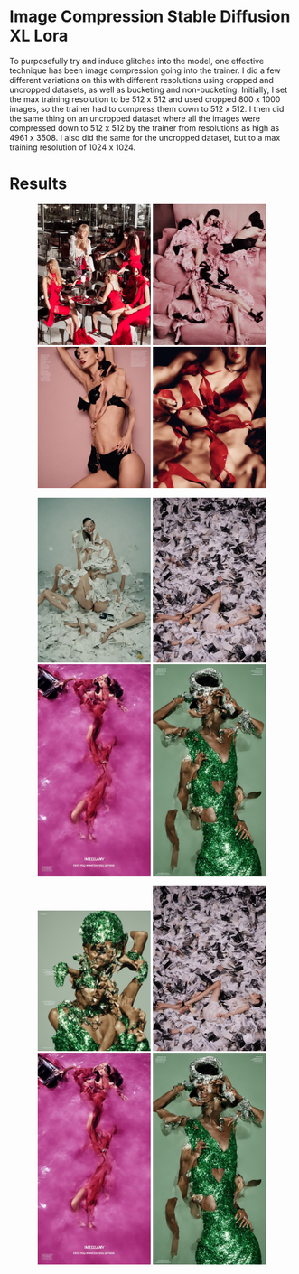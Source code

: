 # Image Compression Stable Diffusion XL Lora

To purposefully try and induce glitches into the model, one effective technique has been image compression going into the trainer. I did a few different variations on this with different 
resolutions using cropped and uncropped datasets, as well as bucketing and non-bucketing. Initially, I set the max training resolution to be 512 x 512 and used cropped 800 x 1000 images, 
so the trainer had to compress them down to 512 x 512. I then did the same thing on an uncropped dataset where all the images were compressed down to 512 x 512 by the trainer from resolutions as 
high as 4961 x 3508. I also did the same for the uncropped dataset, but to a max training resolution of 1024 x 1024.

# Results


<p align="center">
  <img src="images/Compressed1.png" alt="Image 1" width="200"/>
  <img src="images/Compressed2.png" alt="Image 2" width="200"/>
  <img src="images/Compressed3.png" alt="Image 3" width="200"/>
  <img src="images/Compressed5.png" alt="Image 3" width="200"/>
</p>

<p align="center">
  <img src="images/Compressed10.png" alt="Image 1" width="200"/>
  <img src="images/Compressed11.png" alt="Image 2" width="200"/>
  <img src="images/Compressed12.png" alt="Image 3" width="200"/>
  <img src="images/Compressed13.png" alt="Image 3" width="200"/>
</p>

<p align="center">
  <img src="images/Compressed14.png" alt="Image 1" width="200"/>
  <img src="images/Compressed11.png" alt="Image 2" width="200"/>
  <img src="images/Compressed12.png" alt="Image 3" width="200"/>
  <img src="images/Compressed13.png" alt="Image 3" width="200"/>
</p>




